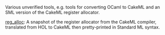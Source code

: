Various unverified tools, e.g. tools for converting OCaml to CakeML
and an SML version of the CakeML register allocator.

[reg_alloc](reg_alloc):
A snapshot of the register allocator from the CakeML compiler, translated from
HOL to CakeML then pretty-printed in Standard ML syntax.
